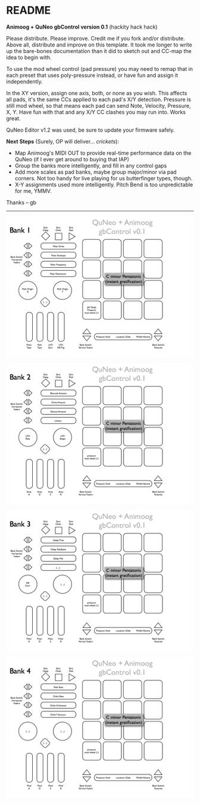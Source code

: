 # README

**Animoog + QuNeo gbControl version 0.1** (hackity hack hack)

Please distribute. Please improve. Credit me if you fork and/or distribute. Above all, distribute and improve on this template. It took me longer to write up the bare-bones documentation than it did to sketch out and CC-map the idea to begin with.

To use the mod wheel control (pad pressure) you may need to remap that in each preset that uses poly-pressure instead, or have fun and assign it independently.

In the XY version, assign one axis, both, or none as you wish. This affects all pads, it's the same CCs applied to each pad's X/Y detection. Pressure is still mod wheel, so that means each pad can send Note, Velocity, Pressure, X, Y. Have fun with that and any X/Y CC clashes you may run into. Works great.

QuNeo Editor v1.2 was used, be sure to update your firmware safely.

**Next Steps** (Surely, OP will deliver… *crickets*):

- Map Animoog's MIDI OUT to provide real-time performance data on the QuNeo (if I ever get around to buying that IAP)
- Group the banks more intelligently, and fill in any control gaps
- Add more scales as pad banks, maybe group major/minor via pad corners. Not too handy for live playing for us butterfinger types, though.
- X-Y assignments used more intelligently. Pitch Bend is too unpredictable for me, YMMV.

Thanks – gb

---

![](QNA-gbControl_Bank1.png)

![](QNA-gbControl_Bank2.png)

![](QNA-gbControl_Bank3.png)

![](QNA-gbControl_Bank4.png)
